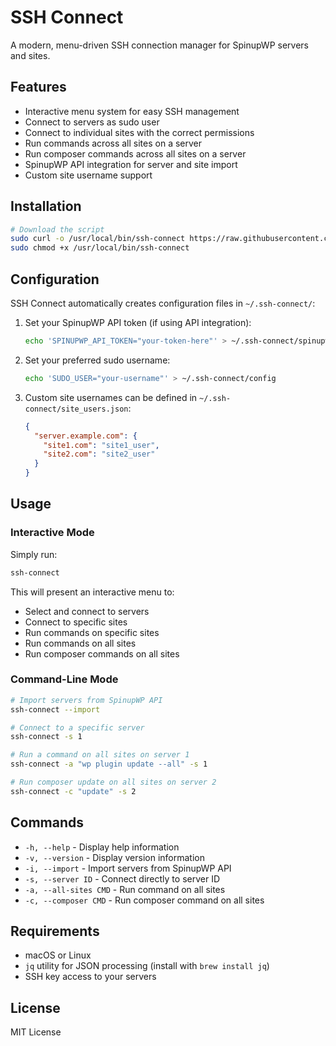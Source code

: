 # SSH Connect

A modern, menu-driven SSH connection manager for SpinupWP servers and sites.

## Features

- Interactive menu system for easy SSH management
- Connect to servers as sudo user
- Connect to individual sites with the correct permissions
- Run commands across all sites on a server
- Run composer commands across all sites on a server
- SpinupWP API integration for server and site import
- Custom site username support

## Installation

```bash
# Download the script
sudo curl -o /usr/local/bin/ssh-connect https://raw.githubusercontent.com/MeonValleyWeb/ssh-connect/main/ssh-connect
sudo chmod +x /usr/local/bin/ssh-connect
```

## Configuration

SSH Connect automatically creates configuration files in `~/.ssh-connect/`:

1. Set your SpinupWP API token (if using API integration):
   ```bash
   echo 'SPINUPWP_API_TOKEN="your-token-here"' > ~/.ssh-connect/spinupwp
   ```

2. Set your preferred sudo username:
   ```bash
   echo 'SUDO_USER="your-username"' > ~/.ssh-connect/config
   ```

3. Custom site usernames can be defined in `~/.ssh-connect/site_users.json`:
   ```json
   {
     "server.example.com": {
       "site1.com": "site1_user",
       "site2.com": "site2_user"
     }
   }
   ```

## Usage

### Interactive Mode

Simply run:
```bash
ssh-connect
```

This will present an interactive menu to:
- Select and connect to servers
- Connect to specific sites
- Run commands on specific sites
- Run commands on all sites
- Run composer commands on all sites

### Command-Line Mode

```bash
# Import servers from SpinupWP API
ssh-connect --import

# Connect to a specific server
ssh-connect -s 1

# Run a command on all sites on server 1
ssh-connect -a "wp plugin update --all" -s 1

# Run composer update on all sites on server 2
ssh-connect -c "update" -s 2
```

## Commands

- `-h, --help` - Display help information
- `-v, --version` - Display version information
- `-i, --import` - Import servers from SpinupWP API
- `-s, --server ID` - Connect directly to server ID
- `-a, --all-sites CMD` - Run command on all sites
- `-c, --composer CMD` - Run composer command on all sites

## Requirements

- macOS or Linux
- `jq` utility for JSON processing (install with `brew install jq`)
- SSH key access to your servers

## License

MIT License